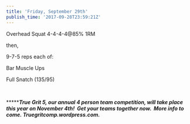 ```yaml
---
title: 'Friday, September 29th'
publish_time: '2017-09-28T23:59:21Z'
---
```


Overhead Squat 4-4-4-4\@85% 1RM

then,

9-7-5 reps each of:

Bar Muscle Ups

Full Snatch (135/95)

 

***\*****True Grit 5, our annual 4 person team competition, will take
place this year on November 4th!  Get your teams together now.  More
info to come. Truegritcomp.wordpress.com.***
